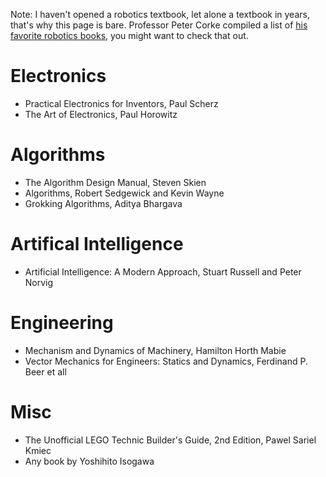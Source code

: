 Note: I haven't opened a robotics textbook, let alone a textbook in years, that's why this page is bare. 
Professor Peter Corke compiled a list of [his favorite robotics books](https://petercorke.com/resources/interesting-books/), you might want to check that out.

# Electronics
- Practical Electronics for Inventors, Paul Scherz
- The Art of Electronics, Paul Horowitz

# Algorithms
- The Algorithm Design Manual, Steven Skien
- Algorithms, Robert Sedgewick and Kevin Wayne
- Grokking Algorithms, Aditya Bhargava

# Artifical Intelligence
-  Artificial Intelligence: A Modern Approach, Stuart Russell and Peter Norvig

# Engineering
- Mechanism and Dynamics of Machinery, Hamilton Horth Mabie
- Vector Mechanics for Engineers: Statics and Dynamics, Ferdinand P. Beer et all

# Misc
- The Unofficial LEGO Technic Builder's Guide, 2nd Edition, Pawel Sariel Kmiec
- Any book by Yoshihito Isogawa
